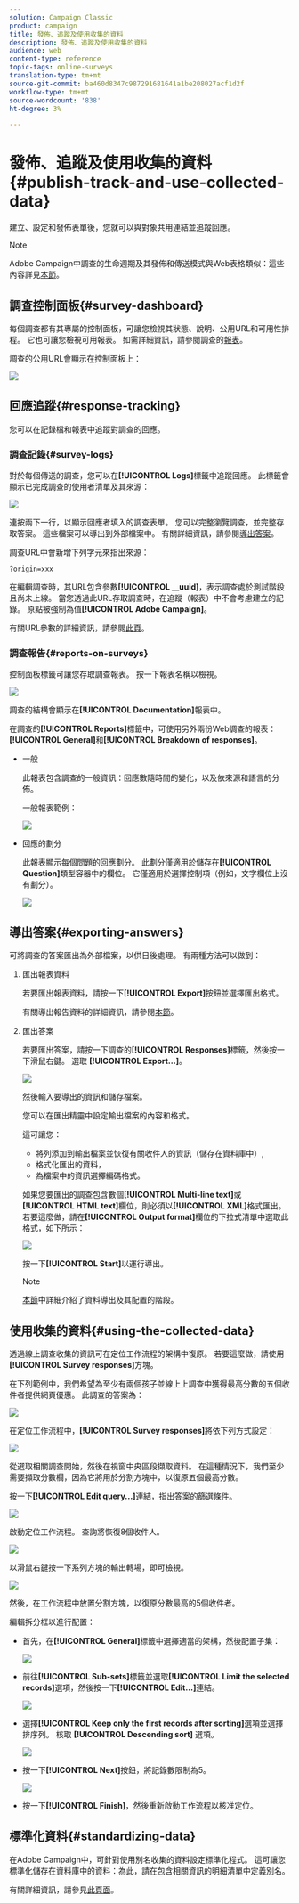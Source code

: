 ```yaml
---
solution: Campaign Classic
product: campaign
title: 發佈、追蹤及使用收集的資料
description: 發佈、追蹤及使用收集的資料
audience: web
content-type: reference
topic-tags: online-surveys
translation-type: tm+mt
source-git-commit: ba460d8347c987291681641a1be208027acf1d2f
workflow-type: tm+mt
source-wordcount: '838'
ht-degree: 3%

---
```



# 發佈、追蹤及使用收集的資料{#publish-track-and-use-collected-data}

建立、設定和發佈表單後，您就可以與對象共用連結並追蹤回應。

>[!NOTE]
>
>Adobe Campaign中調查的生命週期及其發佈和傳送模式與Web表格類似：這些內容詳見[本節](../../web/using/about-web-forms.md)。

## 調查控制面板{#survey-dashboard}

每個調查都有其專屬的控制面板，可讓您檢視其狀態、說明、公用URL和可用性排程。 它也可讓您檢視可用報表。 如需詳細資訊，請參閱調查的[報表](#reports-on-surveys)。

調查的公用URL會顯示在控制面板上：

![](assets/survey_public_url.png)

## 回應追蹤{#response-tracking}

您可以在記錄檔和報表中追蹤對調查的回應。

### 調查記錄{#survey-logs}

對於每個傳送的調查，您可以在&#x200B;**[!UICONTROL Logs]**&#x200B;標籤中追蹤回應。 此標籤會顯示已完成調查的使用者清單及其來源：

![](assets/s_ncs_admin_survey_logs.png)

連按兩下一行，以顯示回應者填入的調查表單。 您可以完整瀏覽調查，並完整存取答案。 這些檔案可以導出到外部檔案中。 有關詳細資訊，請參閱[導出答案](#exporting-answers)。

調查URL中會新增下列字元來指出來源：

```
?origin=xxx
```

在編輯調查時，其URL包含參數&#x200B;**[!UICONTROL __uuid]**，表示調查處於測試階段且尚未上線。 當您透過此URL存取調查時，在追蹤（報表）中不會考慮建立的記錄。 原點被強制為值&#x200B;**[!UICONTROL Adobe Campaign]**。

有關URL參數的詳細資訊，請參閱[此頁](../../web/using/defining-web-forms-properties.md#form-url-parameters)。

### 調查報告{#reports-on-surveys}

控制面板標籤可讓您存取調查報表。 按一下報表名稱以檢視。

![](assets/s_ncs_admin_survey_report_doc.png)

調查的結構會顯示在&#x200B;**[!UICONTROL Documentation]**&#x200B;報表中。

在調查的&#x200B;**[!UICONTROL Reports]**&#x200B;標籤中，可使用另外兩份Web調查的報表：**[!UICONTROL General]**&#x200B;和&#x200B;**[!UICONTROL Breakdown of responses]**。

* 一般

   此報表包含調查的一般資訊：回應數隨時間的變化，以及依來源和語言的分佈。

   一般報表範例：

   ![](assets/s_ncs_admin_survey_report_0.png)

* 回應的劃分

   此報表顯示每個問題的回應劃分。 此劃分僅適用於儲存在&#x200B;**[!UICONTROL Question]**&#x200B;類型容器中的欄位。 它僅適用於選擇控制項（例如，文字欄位上沒有劃分）。

   ![](assets/s_ncs_admin_survey_report_2.png)

## 導出答案{#exporting-answers}

可將調查的答案匯出為外部檔案，以供日後處理。 有兩種方法可以做到：

1. 匯出報表資料

   若要匯出報表資料，請按一下&#x200B;**[!UICONTROL Export]**&#x200B;按鈕並選擇匯出格式。

   有關導出報告資料的詳細資訊，請參閱[本節](../../reporting/using/about-reports-creation-in-campaign.md)。

1. 匯出答案

   若要匯出答案，請按一下調查的&#x200B;**[!UICONTROL Responses]**&#x200B;標籤，然後按一下滑鼠右鍵。 選取 **[!UICONTROL Export...]**。

   ![](assets/s_ncs_admin_survey_logs_export_menu.png)

   然後輸入要導出的資訊和儲存檔案。

   您可以在匯出精靈中設定輸出檔案的內容和格式。

   這可讓您：

   * 將列添加到輸出檔案並恢復有關收件人的資訊（儲存在資料庫中）,
   * 格式化匯出的資料，
   * 為檔案中的資訊選擇編碼格式。

   如果您要匯出的調查包含數個&#x200B;**[!UICONTROL Multi-line text]**&#x200B;或&#x200B;**[!UICONTROL HTML text]**&#x200B;欄位，則必須以&#x200B;**[!UICONTROL XML]**&#x200B;格式匯出。 若要這麼做，請在&#x200B;**[!UICONTROL Output format]**&#x200B;欄位的下拉式清單中選取此格式，如下所示：

   ![](assets/s_ncs_admin_survey_logs_export_xml.png)

   按一下&#x200B;**[!UICONTROL Start]**&#x200B;以運行導出。

   >[!NOTE]
   >
   >[本節](../../platform/using/about-generic-imports-exports.md)中詳細介紹了資料導出及其配置的階段。

## 使用收集的資料{#using-the-collected-data}

透過線上調查收集的資訊可在定位工作流程的架構中復原。 若要這麼做，請使用&#x200B;**[!UICONTROL Survey responses]**&#x200B;方塊。

在下列範例中，我們希望為至少有兩個孩子並線上上調查中獲得最高分數的五個收件者提供網頁優惠。 此調查的答案為：

![](assets/s_ncs_admin_survey_responses_wf_box_4.png)

在定位工作流程中，**[!UICONTROL Survey responses]**&#x200B;將依下列方式設定：

![](assets/s_ncs_admin_survey_responses_wf_box_1.png)

從選取相關調查開始，然後在視窗中央區段擷取資料。 在這種情況下，我們至少需要擷取分數欄，因為它將用於分割方塊中，以復原五個最高分數。

按一下&#x200B;**[!UICONTROL Edit query...]**&#x200B;連結，指出答案的篩選條件。

![](assets/s_ncs_admin_survey_responses_wf_box_2.png)

啟動定位工作流程。 查詢將恢復8個收件人。

![](assets/s_ncs_admin_survey_responses_wf_box_5.png)

以滑鼠右鍵按一下系列方塊的輸出轉場，即可檢視。

![](assets/s_ncs_admin_survey_responses_wf_box_6.png)

然後，在工作流程中放置分割方塊，以復原分數最高的5個收件者。

編輯拆分框以進行配置：

* 首先，在&#x200B;**[!UICONTROL General]**&#x200B;標籤中選擇適當的架構，然後配置子集：

   ![](assets/s_ncs_admin_survey_responses_wf_box_6b.png)

* 前往&#x200B;**[!UICONTROL Sub-sets]**&#x200B;標籤並選取&#x200B;**[!UICONTROL Limit the selected records]**&#x200B;選項，然後按一下&#x200B;**[!UICONTROL Edit...]**&#x200B;連結。

   ![](assets/s_ncs_admin_survey_responses_wf_box_7.png)

* 選擇&#x200B;**[!UICONTROL Keep only the first records after sorting]**&#x200B;選項並選擇排序列。 核取 **[!UICONTROL Descending sort]** 選項。

   ![](assets/s_ncs_admin_survey_responses_wf_box_8.png)

* 按一下&#x200B;**[!UICONTROL Next]**&#x200B;按鈕，將記錄數限制為5。

   ![](assets/s_ncs_admin_survey_responses_wf_box_9.png)

* 按一下&#x200B;**[!UICONTROL Finish]**，然後重新啟動工作流程以核准定位。

## 標準化資料{#standardizing-data}

在Adobe Campaign中，可針對使用別名收集的資料設定標準化程式。 這可讓您標準化儲存在資料庫中的資料：為此，請在包含相關資訊的明細清單中定義別名。

有關詳細資訊，請參見[此頁面](../../platform/using/managing-enumerations.md#about-enumerations)。
